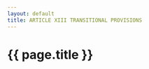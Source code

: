 ```yaml
---
layout: default 
title: ARTICLE XIII TRANSITIONAL PROVISIONS
---
```


{{ page.title }}
================
